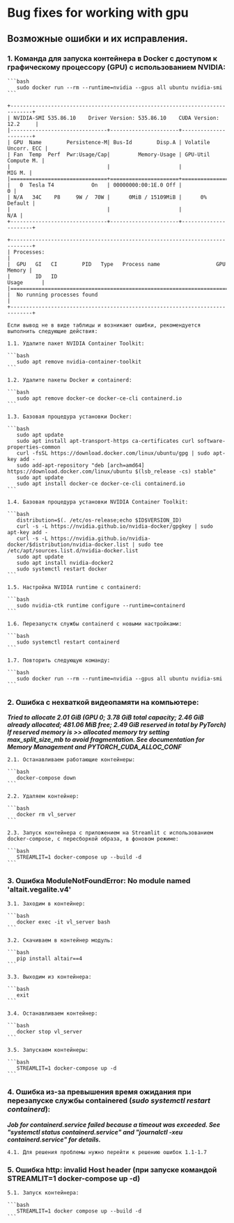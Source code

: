 # Bug fixes for working with gpu

## Возможные ошибки и их исправления.

### 1. Команда для запуска контейнера в Docker с доступом к графическому процессору (GPU) с использованием NVIDIA: 
	
	```bash
	   sudo docker run --rm --runtime=nvidia --gpus all ubuntu nvidia-smi
	```
	
	+-----------------------------------------------------------------------------+
	| NVIDIA-SMI 535.86.10    Driver Version: 535.86.10    CUDA Version: 12.2     |
	|-------------------------------+----------------------+----------------------+
	| GPU  Name        Persistence-M| Bus-Id        Disp.A | Volatile Uncorr. ECC |
	| Fan  Temp  Perf  Pwr:Usage/Cap|         Memory-Usage | GPU-Util  Compute M. |
	|                               |                      |               MIG M. |
	|===============================+======================+======================|
	|   0  Tesla T4            On   | 00000000:00:1E.0 Off |                    0 |
	| N/A   34C    P8     9W /  70W |      0MiB / 15109MiB |      0%      Default |
	|                               |                      |                  N/A |
	+-------------------------------+----------------------+----------------------+

	+-----------------------------------------------------------------------------+
	| Processes:                                                                  |
	|  GPU   GI   CI        PID   Type   Process name                  GPU Memory |
	|        ID   ID                                                   Usage      |
	|=============================================================================|
	|  No running processes found                                                 |
	+-----------------------------------------------------------------------------+
	
	Если вывод не в виде таблицы и возникают ошибки, рекомендуется выполнить следующие действия:
	
	1.1. Удалите пакет NVIDIA Container Toolkit:
	
	```bash
	   sudo apt remove nvidia-container-toolkit
	```
	
	1.2. Удалите пакеты Docker и containerd:
	
	```bash
	   sudo apt remove docker-ce docker-ce-cli containerd.io
	```
	
	1.3. Базовая процедура установки Docker:
	
	```bash
	   sudo apt update
	   sudo apt install apt-transport-https ca-certificates curl software-properties-common
	   curl -fsSL https://download.docker.com/linux/ubuntu/gpg | sudo apt-key add -
	   sudo add-apt-repository "deb [arch=amd64] https://download.docker.com/linux/ubuntu $(lsb_release -cs) stable"
	   sudo apt update
	   sudo apt install docker-ce docker-ce-cli containerd.io
	```
	
	1.4. Базовая процедура установки NVIDIA Container Toolkit:
	
	```bash
	   distribution=$(. /etc/os-release;echo $ID$VERSION_ID)
	   curl -s -L https://nvidia.github.io/nvidia-docker/gpgkey | sudo apt-key add -
	   curl -s -L https://nvidia.github.io/nvidia-docker/$distribution/nvidia-docker.list | sudo tee /etc/apt/sources.list.d/nvidia-docker.list
	   sudo apt update
	   sudo apt install nvidia-docker2
	   sudo systemctl restart docker
	```
	
	1.5. Настройка NVIDIA runtime с containerd:
	
	```bash
	   sudo nvidia-ctk runtime configure --runtime=containerd
	```
	
	1.6. Перезапустк службы containerd с новыми настройками:
	
	```bash
	   sudo systemctl restart containerd
	```
	
	1.7. Повторить следующую команду:
	
	```bash
	   sudo docker run --rm --runtime=nvidia --gpus all ubuntu nvidia-smi
	```
	
### 2. Ошибка с нехваткой видеопамяти на компьютере:

***Tried to allocate 2.01 GiB (GPU 0; 3.78 GiB total capacity; 2.46 GiB already allocated; 481.06 MiB free; 2.49 GiB reserved in total by PyTorch) If reserved memory is >> allocated memory try setting max_split_size_mb to avoid fragmentation. See documentation for Memory Management and PYTORCH_CUDA_ALLOC_CONF***
	
	2.1. Останавливаем работающие контейнеры:
	
	```bash
	   docker-compose down   
	```
	
	2.2. Удаляем контейнер:
	
	```bash
	   docker rm vl_server   
	```
	
	2.3. Запуск контейнера с приложением на Streamlit с использованием docker-compose, с пересборкой образа, в фоновом режиме:
	
	```bash
	   STREAMLIT=1 docker-compose up --build -d   
	```
	
### 3. Ошибка ModuleNotFoundError: No module named 'altait.vegalite.v4'

	3.1. Заходим в контейнер:
	
	```bash
	   docker exec -it vl_server bash
	```
	
	3.2. Скачиваем в контейнер модуль:
	
	```bash
	   pip install altair==4   
	```
	
	3.3. Выходим из контейнера:
	
	```bash
	   exit   
	```
	
	3.4. Останавливаем контейнер:
	
	```bash
	   docker stop vl_server   
	```
	
	3.5. Запускаем контейнеры:
	
	```bash
	   STREAMLIT=1 docker-compose up -d   
	```

### 4. Ошибка из-за превышения время ожидания при перезапуске службы containered (*sudo systemctl restart containerd*):

***Job for containerd.service failed because a timeout was exceeded.
See "systemctl status containerd.service" and "journalctl -xeu containerd.service" for details.***

	4.1. Для решения проблемы нужно перейти к решению ошибок 1.1-1.7

### 5. Ошибка http: invalid Host header (при запуске командой STREAMLIT=1 docker-compose up -d)

	5.1. Запуск контейнера:
	
	```bash
	   STREAMLIT=1 docker compose up --build -d
	```
	
